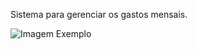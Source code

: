 Sistema para gerenciar os gastos mensais.

![Imagem Exemplo](https://github.com/Drarlian/Sistema_Financeiro/assets/42438006/db6493f8-2071-4903-b54a-57ba6a0ab12b)
